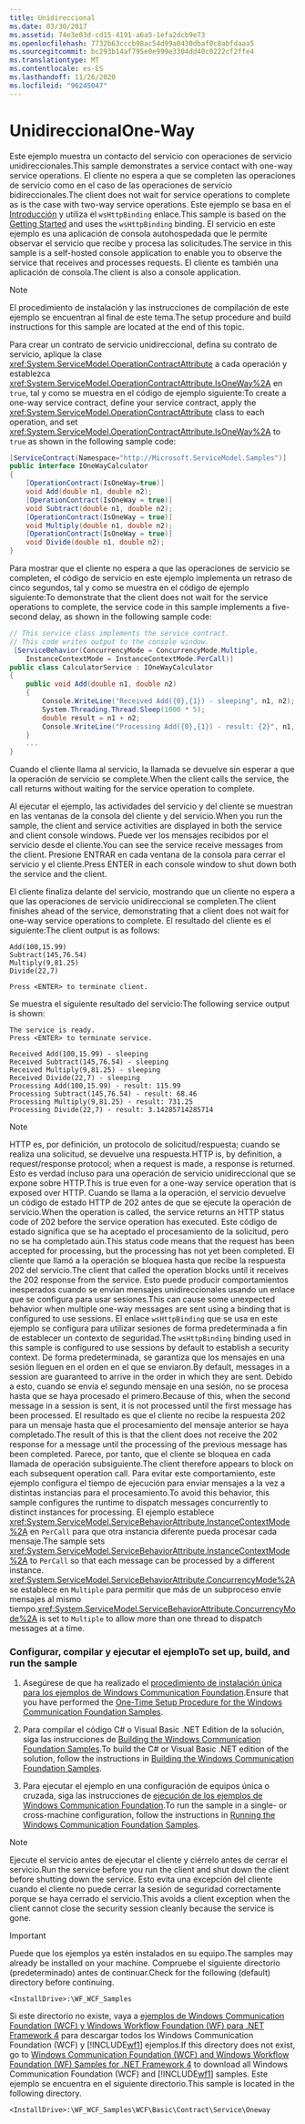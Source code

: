 ```yaml
---
title: Unidireccional
ms.date: 03/30/2017
ms.assetid: 74e3e03d-cd15-4191-a6a5-1efa2dcb9e73
ms.openlocfilehash: 7732b63cccb98ac54d99a0430dbaf0c8abfdaaa5
ms.sourcegitcommit: bc293b14af795e0e999e3304dd40c0222cf2ffe4
ms.translationtype: MT
ms.contentlocale: es-ES
ms.lasthandoff: 11/26/2020
ms.locfileid: "96245047"
---
```

# <a name="one-way"></a><span data-ttu-id="494ae-102">Unidireccional</span><span class="sxs-lookup"><span data-stu-id="494ae-102">One-Way</span></span>

<span data-ttu-id="494ae-103">Este ejemplo muestra un contacto del servicio con operaciones de servicio unidireccionales.</span><span class="sxs-lookup"><span data-stu-id="494ae-103">This sample demonstrates a service contact with one-way service operations.</span></span> <span data-ttu-id="494ae-104">El cliente no espera a que se completen las operaciones de servicio como en el caso de las operaciones de servicio bidireccionales.</span><span class="sxs-lookup"><span data-stu-id="494ae-104">The client does not wait for service operations to complete as is the case with two-way service operations.</span></span> <span data-ttu-id="494ae-105">Este ejemplo se basa en el [Introducción](getting-started-sample.md) y utiliza el `wsHttpBinding` enlace.</span><span class="sxs-lookup"><span data-stu-id="494ae-105">This sample is based on the [Getting Started](getting-started-sample.md) and uses the `wsHttpBinding` binding.</span></span> <span data-ttu-id="494ae-106">El servicio en este ejemplo es una aplicación de consola autohospedada que le permite observar el servicio que recibe y procesa las solicitudes.</span><span class="sxs-lookup"><span data-stu-id="494ae-106">The service in this sample is a self-hosted console application to enable you to observe the service that receives and processes requests.</span></span> <span data-ttu-id="494ae-107">El cliente es también una aplicación de consola.</span><span class="sxs-lookup"><span data-stu-id="494ae-107">The client is also a console application.</span></span>  
  
> [!NOTE]
> <span data-ttu-id="494ae-108">El procedimiento de instalación y las instrucciones de compilación de este ejemplo se encuentran al final de este tema.</span><span class="sxs-lookup"><span data-stu-id="494ae-108">The setup procedure and build instructions for this sample are located at the end of this topic.</span></span>  
  
 <span data-ttu-id="494ae-109">Para crear un contrato de servicio unidireccional, defina su contrato de servicio, aplique la clase <xref:System.ServiceModel.OperationContractAttribute> a cada operación y establezca <xref:System.ServiceModel.OperationContractAttribute.IsOneWay%2A> en `true`, tal y como se muestra en el código de ejemplo siguiente:</span><span class="sxs-lookup"><span data-stu-id="494ae-109">To create a one-way service contract, define your service contract, apply the <xref:System.ServiceModel.OperationContractAttribute> class to each operation, and set <xref:System.ServiceModel.OperationContractAttribute.IsOneWay%2A> to `true` as shown in the following sample code:</span></span>  
  
```csharp
[ServiceContract(Namespace="http://Microsoft.ServiceModel.Samples")]  
public interface IOneWayCalculator  
{  
    [OperationContract(IsOneWay=true)]  
    void Add(double n1, double n2);  
    [OperationContract(IsOneWay = true)]  
    void Subtract(double n1, double n2);  
    [OperationContract(IsOneWay = true)]  
    void Multiply(double n1, double n2);  
    [OperationContract(IsOneWay = true)]  
    void Divide(double n1, double n2);  
}  
```  
  
 <span data-ttu-id="494ae-110">Para mostrar que el cliente no espera a que las operaciones de servicio se completen, el código de servicio en este ejemplo implementa un retraso de cinco segundos, tal y como se muestra en el código de ejemplo siguiente:</span><span class="sxs-lookup"><span data-stu-id="494ae-110">To demonstrate that the client does not wait for the service operations to complete, the service code in this sample implements a five-second delay, as shown in the following sample code:</span></span>  
  
```csharp
// This service class implements the service contract.  
// This code writes output to the console window.  
 [ServiceBehavior(ConcurrencyMode = ConcurrencyMode.Multiple,  
    InstanceContextMode = InstanceContextMode.PerCall)]  
public class CalculatorService : IOneWayCalculator  
{  
    public void Add(double n1, double n2)  
    {  
        Console.WriteLine("Received Add({0},{1}) - sleeping", n1, n2);  
        System.Threading.Thread.Sleep(1000 * 5);  
        double result = n1 + n2;  
        Console.WriteLine("Processing Add({0},{1}) - result: {2}", n1, n2, result);  
    }  
    ...  
}  
```  
  
 <span data-ttu-id="494ae-111">Cuando el cliente llama al servicio, la llamada se devuelve sin esperar a que la operación de servicio se complete.</span><span class="sxs-lookup"><span data-stu-id="494ae-111">When the client calls the service, the call returns without waiting for the service operation to complete.</span></span>  
  
 <span data-ttu-id="494ae-112">Al ejecutar el ejemplo, las actividades del servicio y del cliente se muestran en las ventanas de la consola del cliente y del servicio.</span><span class="sxs-lookup"><span data-stu-id="494ae-112">When you run the sample, the client and service activities are displayed in both the service and client console windows.</span></span> <span data-ttu-id="494ae-113">Puede ver los mensajes recibidos por el servicio desde el cliente.</span><span class="sxs-lookup"><span data-stu-id="494ae-113">You can see the service receive messages from the client.</span></span> <span data-ttu-id="494ae-114">Presione ENTRAR en cada ventana de la consola para cerrar el servicio y el cliente.</span><span class="sxs-lookup"><span data-stu-id="494ae-114">Press ENTER in each console window to shut down both the service and the client.</span></span>  
  
 <span data-ttu-id="494ae-115">El cliente finaliza delante del servicio, mostrando que un cliente no espera a que las operaciones de servicio unidireccional se completen.</span><span class="sxs-lookup"><span data-stu-id="494ae-115">The client finishes ahead of the service, demonstrating that a client does not wait for one-way service operations to complete.</span></span> <span data-ttu-id="494ae-116">El resultado del cliente es el siguiente:</span><span class="sxs-lookup"><span data-stu-id="494ae-116">The client output is as follows:</span></span>  
  
```console  
Add(100,15.99)  
Subtract(145,76.54)  
Multiply(9,81.25)  
Divide(22,7)  
  
Press <ENTER> to terminate client.  
```  
  
 <span data-ttu-id="494ae-117">Se muestra el siguiente resultado del servicio:</span><span class="sxs-lookup"><span data-stu-id="494ae-117">The following service output is shown:</span></span>  
  
```console  
The service is ready.  
Press <ENTER> to terminate service.  
  
Received Add(100,15.99) - sleeping  
Received Subtract(145,76.54) - sleeping  
Received Multiply(9,81.25) - sleeping  
Received Divide(22,7) - sleeping  
Processing Add(100,15.99) - result: 115.99  
Processing Subtract(145,76.54) - result: 68.46  
Processing Multiply(9,81.25) - result: 731.25  
Processing Divide(22,7) - result: 3.14285714285714  
```  
  
> [!NOTE]
> <span data-ttu-id="494ae-118">HTTP es, por definición, un protocolo de solicitud/respuesta; cuando se realiza una solicitud, se devuelve una respuesta.</span><span class="sxs-lookup"><span data-stu-id="494ae-118">HTTP is, by definition, a request/response protocol; when a request is made, a response is returned.</span></span> <span data-ttu-id="494ae-119">Esto es verdad incluso para una operación de servicio unidireccional que se expone sobre HTTP.</span><span class="sxs-lookup"><span data-stu-id="494ae-119">This is true even for a one-way service operation that is exposed over HTTP.</span></span> <span data-ttu-id="494ae-120">Cuando se llama a la operación, el servicio devuelve un código de estado HTTP de 202 antes de que se ejecute la operación de servicio.</span><span class="sxs-lookup"><span data-stu-id="494ae-120">When the operation is called, the service returns an HTTP status code of 202 before the service operation has executed.</span></span> <span data-ttu-id="494ae-121">Este código de estado significa que se ha aceptado el procesamiento de la solicitud, pero no se ha completado aún.</span><span class="sxs-lookup"><span data-stu-id="494ae-121">This status code means that the request has been accepted for processing, but the processing has not yet been completed.</span></span> <span data-ttu-id="494ae-122">El cliente que llamó a la operación se bloquea hasta que recibe la respuesta 202 del servicio.</span><span class="sxs-lookup"><span data-stu-id="494ae-122">The client that called the operation blocks until it receives the 202 response from the service.</span></span> <span data-ttu-id="494ae-123">Esto puede producir comportamientos inesperados cuando se envían mensajes unidireccionales usando un enlace que se configura para usar sesiones.</span><span class="sxs-lookup"><span data-stu-id="494ae-123">This can cause some unexpected behavior when multiple one-way messages are sent using a binding that is configured to use sessions.</span></span> <span data-ttu-id="494ae-124">El enlace `wsHttpBinding` que se usa en este ejemplo se configura para utilizar sesiones de forma predeterminada a fin de establecer un contexto de seguridad.</span><span class="sxs-lookup"><span data-stu-id="494ae-124">The `wsHttpBinding` binding used in this sample is configured to use sessions by default to establish a security context.</span></span> <span data-ttu-id="494ae-125">De forma predeterminada, se garantiza que los mensajes en una sesión lleguen en el orden en el que se enviaron.</span><span class="sxs-lookup"><span data-stu-id="494ae-125">By default, messages in a session are guaranteed to arrive in the order in which they are sent.</span></span> <span data-ttu-id="494ae-126">Debido a esto, cuando se envía el segundo mensaje en una sesión, no se procesa hasta que se haya procesado el primero.</span><span class="sxs-lookup"><span data-stu-id="494ae-126">Because of this, when the second message in a session is sent, it is not processed until the first message has been processed.</span></span> <span data-ttu-id="494ae-127">El resultado es que el cliente no recibe la respuesta 202 para un mensaje hasta que el procesamiento del mensaje anterior se haya completado.</span><span class="sxs-lookup"><span data-stu-id="494ae-127">The result of this is that the client does not receive the 202 response for a message until the processing of the previous message has been completed.</span></span> <span data-ttu-id="494ae-128">Parece, por tanto, que el cliente se bloquea en cada llamada de operación subsiguiente.</span><span class="sxs-lookup"><span data-stu-id="494ae-128">The client therefore appears to block on each subsequent operation call.</span></span> <span data-ttu-id="494ae-129">Para evitar este comportamiento, este ejemplo configura el tiempo de ejecución para enviar mensajes a la vez a distintas instancias para el procesamiento.</span><span class="sxs-lookup"><span data-stu-id="494ae-129">To avoid this behavior, this sample configures the runtime to dispatch messages concurrently to distinct instances for processing.</span></span> <span data-ttu-id="494ae-130">El ejemplo establece <xref:System.ServiceModel.ServiceBehaviorAttribute.InstanceContextMode%2A> en `PerCall` para que otra instancia diferente pueda procesar cada mensaje.</span><span class="sxs-lookup"><span data-stu-id="494ae-130">The sample sets <xref:System.ServiceModel.ServiceBehaviorAttribute.InstanceContextMode%2A> to `PerCall` so that each message can be processed by a different instance.</span></span> <span data-ttu-id="494ae-131"><xref:System.ServiceModel.ServiceBehaviorAttribute.ConcurrencyMode%2A> se establece en `Multiple` para permitir que más de un subproceso envíe mensajes al mismo tiempo.</span><span class="sxs-lookup"><span data-stu-id="494ae-131"><xref:System.ServiceModel.ServiceBehaviorAttribute.ConcurrencyMode%2A> is set to `Multiple` to allow more than one thread to dispatch messages at a time.</span></span>  
  
### <a name="to-set-up-build-and-run-the-sample"></a><span data-ttu-id="494ae-132">Configurar, compilar y ejecutar el ejemplo</span><span class="sxs-lookup"><span data-stu-id="494ae-132">To set up, build, and run the sample</span></span>  
  
1. <span data-ttu-id="494ae-133">Asegúrese de que ha realizado el [procedimiento de instalación única para los ejemplos de Windows Communication Foundation](one-time-setup-procedure-for-the-wcf-samples.md).</span><span class="sxs-lookup"><span data-stu-id="494ae-133">Ensure that you have performed the [One-Time Setup Procedure for the Windows Communication Foundation Samples](one-time-setup-procedure-for-the-wcf-samples.md).</span></span>  
  
2. <span data-ttu-id="494ae-134">Para compilar el código C# o Visual Basic .NET Edition de la solución, siga las instrucciones de [Building the Windows Communication Foundation Samples](building-the-samples.md).</span><span class="sxs-lookup"><span data-stu-id="494ae-134">To build the C# or Visual Basic .NET edition of the solution, follow the instructions in [Building the Windows Communication Foundation Samples](building-the-samples.md).</span></span>  
  
3. <span data-ttu-id="494ae-135">Para ejecutar el ejemplo en una configuración de equipos única o cruzada, siga las instrucciones de [ejecución de los ejemplos de Windows Communication Foundation](running-the-samples.md).</span><span class="sxs-lookup"><span data-stu-id="494ae-135">To run the sample in a single- or cross-machine configuration, follow the instructions in [Running the Windows Communication Foundation Samples](running-the-samples.md).</span></span>  
  
> [!NOTE]
> <span data-ttu-id="494ae-136">Ejecute el servicio antes de ejecutar el cliente y ciérrelo antes de cerrar el servicio.</span><span class="sxs-lookup"><span data-stu-id="494ae-136">Run the service before you run the client and shut down the client before shutting down the service.</span></span> <span data-ttu-id="494ae-137">Esto evita una excepción del cliente cuando el cliente no puede cerrar la sesión de seguridad correctamente porque se haya cerrado el servicio.</span><span class="sxs-lookup"><span data-stu-id="494ae-137">This avoids a client exception when the client cannot close the security session cleanly because the service is gone.</span></span>  
  
> [!IMPORTANT]
> <span data-ttu-id="494ae-138">Puede que los ejemplos ya estén instalados en su equipo.</span><span class="sxs-lookup"><span data-stu-id="494ae-138">The samples may already be installed on your machine.</span></span> <span data-ttu-id="494ae-139">Compruebe el siguiente directorio (predeterminado) antes de continuar.</span><span class="sxs-lookup"><span data-stu-id="494ae-139">Check for the following (default) directory before continuing.</span></span>  
>
> `<InstallDrive>:\WF_WCF_Samples`  
>
> <span data-ttu-id="494ae-140">Si este directorio no existe, vaya a [ejemplos de Windows Communication Foundation (WCF) y Windows Workflow Foundation (WF) para .NET Framework 4](https://www.microsoft.com/download/details.aspx?id=21459) para descargar todos los Windows Communication Foundation (WCF) y [!INCLUDE[wf1](../../../../includes/wf1-md.md)] ejemplos.</span><span class="sxs-lookup"><span data-stu-id="494ae-140">If this directory does not exist, go to [Windows Communication Foundation (WCF) and Windows Workflow Foundation (WF) Samples for .NET Framework 4](https://www.microsoft.com/download/details.aspx?id=21459) to download all Windows Communication Foundation (WCF) and [!INCLUDE[wf1](../../../../includes/wf1-md.md)] samples.</span></span> <span data-ttu-id="494ae-141">Este ejemplo se encuentra en el siguiente directorio.</span><span class="sxs-lookup"><span data-stu-id="494ae-141">This sample is located in the following directory.</span></span>  
>
> `<InstallDrive>:\WF_WCF_Samples\WCF\Basic\Contract\Service\Oneway`  
